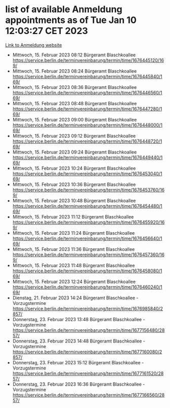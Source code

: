 # list of available Anmeldung appointments as of Tue Jan 10 12:03:27 CET 2023
[Link to Anmeldung website](https://service.berlin.de/terminvereinbarung/termin/tag.php?termin=0&anliegen[]=120686&dienstleisterlist=122210,122217,327316,122219,327312,122227,327314,122231,327346,122243,327348,122252,329742,122260,329745,122262,329748,122254,329751,122271,327278,122273,327274,122277,327276,330436,122280,327294,122282,327290,122284,327292,327539,122291,327270,122285,327266,122286,327264,122296,327268,150230,329760,122301,327282,122297,327286,122294,327284,122312,329763,122314,329775,122304,327330,122311,327334,122309,327332,122281,327352,122279,329772,122276,327324,122274,327326,122267,329766,122246,327318,122251,327320,122257,327322,122208,327298,122226,327300,121362,121364&herkunft=http%3A%2F%2Fservice.berlin.de%2Fdienstleistung%2F120686%2F)
- Mittwoch, 15. Februar 2023 08:12 Bürgeramt Blaschkoallee https://service.berlin.de/terminvereinbarung/termin/time/1676445120/169/
- Mittwoch, 15. Februar 2023 08:24 Bürgeramt Blaschkoallee https://service.berlin.de/terminvereinbarung/termin/time/1676445840/169/
- Mittwoch, 15. Februar 2023 08:36 Bürgeramt Blaschkoallee https://service.berlin.de/terminvereinbarung/termin/time/1676446560/169/
- Mittwoch, 15. Februar 2023 08:48 Bürgeramt Blaschkoallee https://service.berlin.de/terminvereinbarung/termin/time/1676447280/169/
- Mittwoch, 15. Februar 2023 09:00 Bürgeramt Blaschkoallee https://service.berlin.de/terminvereinbarung/termin/time/1676448000/169/
- Mittwoch, 15. Februar 2023 09:12 Bürgeramt Blaschkoallee https://service.berlin.de/terminvereinbarung/termin/time/1676448720/169/
- Mittwoch, 15. Februar 2023 09:24 Bürgeramt Blaschkoallee https://service.berlin.de/terminvereinbarung/termin/time/1676449440/169/
- Mittwoch, 15. Februar 2023 10:24 Bürgeramt Blaschkoallee https://service.berlin.de/terminvereinbarung/termin/time/1676453040/169/
- Mittwoch, 15. Februar 2023 10:36 Bürgeramt Blaschkoallee https://service.berlin.de/terminvereinbarung/termin/time/1676453760/169/
- Mittwoch, 15. Februar 2023 10:48 Bürgeramt Blaschkoallee https://service.berlin.de/terminvereinbarung/termin/time/1676454480/169/
- Mittwoch, 15. Februar 2023 11:12 Bürgeramt Blaschkoallee https://service.berlin.de/terminvereinbarung/termin/time/1676455920/169/
- Mittwoch, 15. Februar 2023 11:24 Bürgeramt Blaschkoallee https://service.berlin.de/terminvereinbarung/termin/time/1676456640/169/
- Mittwoch, 15. Februar 2023 11:36 Bürgeramt Blaschkoallee https://service.berlin.de/terminvereinbarung/termin/time/1676457360/169/
- Mittwoch, 15. Februar 2023 11:48 Bürgeramt Blaschkoallee https://service.berlin.de/terminvereinbarung/termin/time/1676458080/169/
- Mittwoch, 15. Februar 2023 12:24 Bürgeramt Blaschkoallee https://service.berlin.de/terminvereinbarung/termin/time/1676460240/169/
- Dienstag, 21. Februar 2023 14:24 Bürgeramt Blaschkoallee - Vorzugstermine https://service.berlin.de/terminvereinbarung/termin/time/1676985840/2857/
- Donnerstag, 23. Februar 2023 13:48 Bürgeramt Blaschkoallee - Vorzugstermine https://service.berlin.de/terminvereinbarung/termin/time/1677156480/2857/
- Donnerstag, 23. Februar 2023 14:48 Bürgeramt Blaschkoallee - Vorzugstermine https://service.berlin.de/terminvereinbarung/termin/time/1677160080/2857/
- Donnerstag, 23. Februar 2023 15:12 Bürgeramt Blaschkoallee - Vorzugstermine https://service.berlin.de/terminvereinbarung/termin/time/1677161520/2857/
- Donnerstag, 23. Februar 2023 16:36 Bürgeramt Blaschkoallee - Vorzugstermine https://service.berlin.de/terminvereinbarung/termin/time/1677166560/2857/
